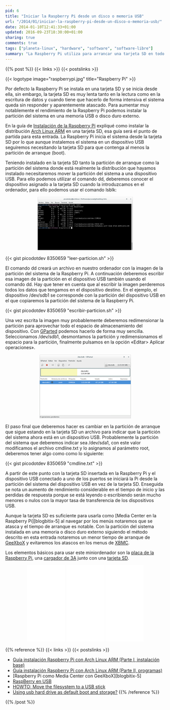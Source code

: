 ```yaml
---
pid: 6
title: "Iniciar la Raspberry Pi desde un disco o memoria USB"
url: "/2014/01/iniciar-la-raspberry-pi-desde-un-disco-o-memoria-usb/"
date: 2014-01-10T12:41:33+01:00
updated: 2016-09-23T18:30:00+01:00
sharing: true
comments: true
tags: ["planeta-linux", "hardware", "software", "software-libre"]
summary: "La Raspberry Pi utiliza para arrancar una tarjeta SD en todo caso, sin embargo, dada la lentitud de lectura y escritura de esta es recomendable instalar el sistema en una memoria USB o disco duro externo. No es muy complicado y el aumento de rendimiento es notable."
---
```


{{% post %}}
{{< links >}}
{{< postslinks >}}

{{< logotype image="raspberrypi.jpg" title="Raspberry Pi" >}}

Por defecto la Raspberry Pi se instala en una tarjeta SD y se inicia desde ella, sin embargo, la tarjeta SD es muy lenta tanto en la lectura como en la escritura de datos y cuando tiene que hacerlo de forma intensiva el sistema queda sin responder y aparentemente atascado. Para aumentar muy notablemente el rendimiento de la Raspberry Pi podemos instalar la partición del sistema en una memoria USB o disco duro externo.

En la guía de [Instalación de la Raspberry Pi](http://elblogdepicodev.blogspot.com.es/2012/06/guia-instalacion-raspberry-pi-con-arch.html) expliqué como instalar la distribución [Arch Linux ARM](http://archlinuxarm.org/) en una tarjeta SD, esa guía será el punto de partida para esta entrada. La Raspberry Pi inicia el sistema desde la tarjeta SD por lo que aunque instalemos el sistema en un dispositivo USB seguiremos necesitando la tarjeta SD para que contenga al menos la partición de arranque (boot).

Teniendo instalado en la tarjeta SD tanto la partición de arranque como la partición del sistema donde está realmente la distribución que hayamos instalado necesitaremos mover la partición del sistema a una dispositivo USB. Para ello podemos utilizar el comando dd, deberemos conocer el dispositivo asignado a la tarjeta SD cuando la introduzcamos en el ordenador, para ello podemos usar el comando lsblk:

<div class="media" style="text-align: center;">
	<a href="assets/images/posts/6/lsbk.png" title="Dispositivos del sistema" data-gallery><img src="assets/images/posts/6/lsbk-thumb.png"></a>
</div>

{{< gist picodotdev 8350659 "leer-particion.sh" >}}

El comando dd creará un archivo en nuestro ordenador con la imagen de la partición del sistema de la Raspberry Pi. A continuación deberemos escribir esa imagen de la partición en el dispositivo USB también usando el comando dd. Hay que tener en cuenta que al escribir la imagen perderemos todos los datos que tengamos en el dispositivo destino. En el ejemplo, el dispositivo /dev/sdb1 se corresponde con la partición del dispositivo USB en el que copiaremos la partición del sistema de la Raspberry Pi.

{{< gist picodotdev 8350659 "escribir-particion.sh" >}}

Una vez escrita la imagen muy probablemente deberemos redimensionar la partición para aprovechar todo el espacio de almacenamiento del dispositivo. Con [GParted](http://gparted.org/) podemos hacerlo de forma muy sencilla. Seleccionamos /dev/sdb1, desmontamos la partición y redimensionamos el espacio para la partición, finalmente pulsamos en la opción «Editar> Aplicar operaciones».

<div class="media" style="text-align: center;">
	<a href="assets/images/posts/6/gparted.png" title="Redimiensionado de patición con GParted" data-gallery><img src="assets/images/posts/6/gparted-thumb.png"></a>
</div>

El paso final que deberemos hacer es cambiar en la partición de arranque que sigue estando en la tarjeta SD un archivo para indicar que la partición del sistema ahora está en un dispositivo USB. Probablemente la partición del sistema que deberemos indicar sea /dev/sda1, con este valor modificamos el archivo cmdline.txt y lo asignamos al parámetro root, deberemos tener algo como como lo siguiente:

{{< gist picodotdev 8350659 "cmdline.txt" >}}

A partir de este punto con la tarjeta SD insertada en la Raspberry Pi y el dispositivo USB conectado a uno de los puertos se iniciará la Pi desde la partición del sistema del dispositivo USB en vez de la tarjeta SD. Enseguida se nota un aumento de rendimiento considerable en el tiempo de inicio y las perdidas de respuesta porque se está leyendo o escribiendo serán mucho menores o nulos con la mayor tasa de transferencia de los dispositivos USB.

Aunque la tarjeta SD es suficiente para usarla como [Media Center en la Raspberry Pi][blogbitix-5] al navegar por los menús notaremos que se atasca y el tiempo de arranque es notable. Con la partición del sistema instalada en una memoria o disco duro externo siguiendo el método descrito en esta entrada notaremos un menor tiempo de arranque de [GeeXboX](http://www.geexbox.org/) y evitaremos los atascos en los menus de [XBMC](http://xbmc.org/).

Los elementos básicos para usar este miniordenador son la [placa de la Raspberry Pi](http://amzn.to/2cN0d6L), una [cargador de 3A](http://amzn.to/2dfFJT7) junto con una [tarjeta SD](http://amzn.to/2cN0SFi).

<div class="media-amazon" style="text-align: center;">
		<iframe style="width:120px;height:240px;" marginwidth="0" marginheight="0" scrolling="no" frameborder="0" src="//rcm-eu.amazon-adsystem.com/e/cm?lt1=_blank&bc1=000000&IS2=1&bg1=FFFFFF&fc1=000000&lc1=0000FF&t=blobit-21&o=30&p=8&l=as4&m=amazon&f=ifr&ref=as_ss_li_til&asins=B01CD5VC92&linkId=fecbf2f5ac6495bca6b3e686bc0fa2e0&internal=1"></iframe>
		<iframe style="width:120px;height:240px;" marginwidth="0" marginheight="0" scrolling="no" frameborder="0" src="//rcm-eu.amazon-adsystem.com/e/cm?lt1=_blank&bc1=000000&IS2=1&bg1=FFFFFF&fc1=000000&lc1=0000FF&t=blobit-21&o=30&p=8&l=as4&m=amazon&f=ifr&ref=as_ss_li_til&asins=B01566WOAG&linkId=1a779c49b1d7df6206e1c1428af645e7&internal=1"></iframe>
		<iframe style="width:120px;height:240px;" marginwidth="0" marginheight="0" scrolling="no" frameborder="0" src="//rcm-eu.amazon-adsystem.com/e/cm?lt1=_blank&bc1=000000&IS2=1&bg1=FFFFFF&fc1=000000&lc1=0000FF&t=blobit-21&o=30&p=8&l=as4&m=amazon&f=ifr&ref=as_ss_li_til&asins=B00J2BU7WO&linkId=f3093eebc185e207e98f6b5c53cd2c3a&internal=1"></iframe>
</div>

{{% reference %}}
{{< links >}}
{{< postslinks >}}
* [Guía instalación Raspberry Pi con Arch Linux ARM (Parte I, instalación base)](http://elblogdepicodev.blogspot.com.es/2012/06/guia-instalacion-raspberry-pi-con-arch.html)
* [Guía instalación Raspberry Pi con Arch Linux ARM (Parte II, programas) ](http://elblogdepicodev.blogspot.com.es/2012/06/guia-instalacion-raspberry-pi-con-arch_22.html)
* [Raspberry Pi como Media Center con GeeXboX][blogbitix-5]
* [RaspBerry en USB](http://www.diverteka.com/?p=580)
* [HOWTO: Move the filesystem to a USB stick](http://www.raspberrypi.org/phpBB3/viewtopic.php?f=29&t=44177)
* [Using usb hard drive as default boot and storage?](http://www.raspberrypi.org/phpBB3/viewtopic.php?f=91&t=9117)
{{% /reference %}}

{{% /post %}}
